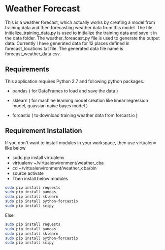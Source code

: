 # Weather Forecast
This is a weather forecast, which actually works by creating a model from training data and then forecasting weather data from this model. The file initialize_training_data.py is used to initialize the training data and save it in the data folder. The weather_foreacast.py file is used to generate the output data. Currently I have generated data for 12 places defined in forecast_locations.txt file. The generated data file name is forecast_weather_data.csv.

## Requirements
This application requires Python 2.7 and following python packages.

* pandas ( for DataFrames to load and save the data )

* sklearn ( for machine learning model creation like linear regression model, guassian naive bayes model )

* forcastio ( to download training weather data from forcast.io )

## Requirement Installation
If you don't want to install modules in your workspace, then use virtualenv like below

* sudo pip install virtualenv
* virtualenv ~/virtualenvironment/weather_cba
* cd ~/virtualenvironment/weather_cba/bin
* source activate
* Then install below modules

```bash
sudo pip install requests
sudo pip install pandas
sudo pip install sklearn
sudo pip install python-forcastio
sudo pip install scipy
```

Else

```bash
sudo pip install requests
sudo pip install pandas
sudo pip install sklearn
sudo pip install python-forcastio
sudo pip install scipy
```
